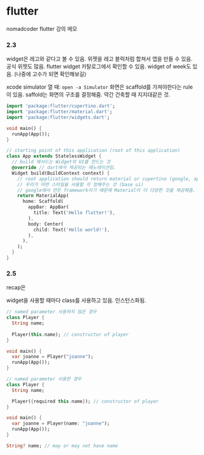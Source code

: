 # flutter 

nomadcoder flutter 강의 메모

### 2.3
widget은 레고와 같다고 볼 수 있음. 위젯을 레고 블럭처럼 합쳐서 앱을 만들 수 있음. 공식 위젯도 많음. flutter widget 카탈로그에서 확인할 수 있음. widget of week도 있음. (나중에 고수가 되면 확인해보길)

xcode simulator 열 때: `open -a Simulator`
화면은 scaffold를 가져야한다는 rule이 있음. saffold는 화면의 구조를 결정해줌. 약간 건축할 때 지지대같은 것.

```dart
import 'package:flutter/cupertino.dart';
import 'package:flutter/material.dart';
import 'package:flutter/widgets.dart';

void main() {
  runApp(App());
}

// starting point of this application (root of this application)
class App extends StatelessWidget {
  // build 메서드는 Widget의 UI를 만드는 것
  @override // dart에서 제공되는 애노테이션임.
  Widget build(BuildContext context) {
    // root application should return material or cupertino (google, apple)
    // 우리가 어떤 스타일을 사용할 지 정해주는 것 (base ui)
    // google에서 만든 framework이기 때문에 Material이 더 다양한 것을 제공해줌.
    return MaterialApp(
      home: Scaffold(
        appBar: AppBar(
          title: Text('Hello flutter!'),
        ),
        body: Center(
          child: Text('Hello world!'),
        ),
      ),
    );
  }
}
```

### 2.5
recap은 

widget을 사용할 때마다 class를 사용하고 있음. 인스턴스화됨. 
```dart
// named parameter 사용하지 않은 경우
class Player {
  String name;
  
  Player(this.name); // constructor of player
}

void main() {
  var joanne = Player("joanne");
  runApp(App());
}
```

```dart
// named parameter 사용한 경우
class Player {
  String name;

  Player({required this.name}); // constructor of player
}

void main() {
  var joanne = Player(name: "joanne");
  runApp(App());
}
```

```dart
String? name; // may or may not have name
```
